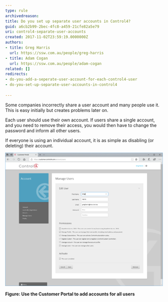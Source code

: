 ```yaml
---
type: rule
archivedreason: 
title: Do you set up separate user accounts in Control4?
guid: a6cb2b99-2bec-4fc8-a459-21cfe82a5e79
uri: control4-separate-user-accounts
created: 2017-11-02T23:59:19.0000000Z
authors:
- title: Greg Harris
  url: https://ssw.com.au/people/greg-harris
- title: Adam Cogan
  url: https://ssw.com.au/people/adam-cogan
related: []
redirects:
- do-you-add-a-seperate-user-account-for-each-control4-user
- do-you-set-up-separate-user-accounts-in-control4

---
```


Some companies incorrectly share a user account and many people use it. This is easy initially but creates problems later on.

<!--endintro-->

Each user should use their own account. If users share a single account, and you need to remove their access, you would then have to change the password and inform all other users.

If everyone is using an individual account, it is as simple as disabling (or deleting) their account.



![](/rules/control4-separate-user-accounts/ManageUser.png)

**Figure: Use the Customer Portal to add accounts for all users**

